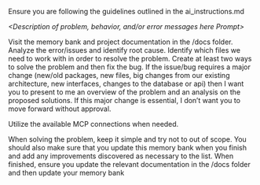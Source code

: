 Ensure you are following the guidelines outlined in the ai_instructions.md

*<Description of problem, behavior, and/or error messages here Prompt>*

Visit the memory bank and project documentation in the /docs folder. Analyze the error/issues and identify root cause. Identify which files we need to work with in order to resolve the problem. Create at least two ways to solve the problem and then fix the bug. If the issue/bug requires a major change (new/old packages, new files, big changes from our existing architecture, new interfaces, changes to the database or api) then I want you to present to me an overview of the problem and an analysis on the proposed solutions. If this major change is essential, I don’t want you to move forward without approval. 

Utilize the available MCP connections when needed.

When solving the problem, keep it simple and try not to out of scope. You should also make sure that you update this memory bank when you finish and add any improvements discovered as necessary to the list. When finished, ensure you update the relevant documentation in the /docs folder and then update your memory bank